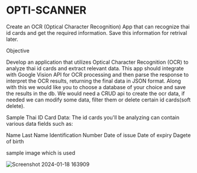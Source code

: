 # OPTI-SCANNER  #

Create an OCR (Optical Character Recognition) App that can recognize thai id cards and get the required information. Save this information for retrival later.

Objective

Develop an application that utilizes Optical Character Recognition (OCR) to analyze thai id cards and extract relevant data. This app should integrate with Google Vision API for OCR processing and then parse the response to interpret the OCR results, returning the final data in JSON format. Along with this we would like you to choose a database of your choice and save the results in the db. We would need a CRUD api to create the ocr data, if needed we can modify some data, filter them or delete certain id cards(soft delete).

Sample Thai ID Card Data: The id cards you'll be analyzing can contain various data fields such as:

Name Last Name Identification Number Date of issue Date of expiry Dagete of birth

sample image which is used

![Screenshot 2024-01-18 163909](https://github.com/ROHIT9783/OPTI-SCANNER/assets/78434448/10e73495-78b6-4bb6-ba7c-cdbc52df6fc7)


